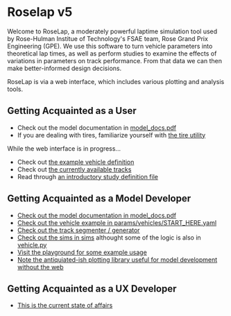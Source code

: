 # Roselap v5
Welcome to RoseLap, a moderately powerful laptime simulation tool used by Rose-Hulman Institue of Technology's FSAE team, Rose Grand Prix Engineering (GPE). We use this software to turn vehicle parameters into theoretical lap times, as well as perform studies to examine the effects of variations in parameters on track performance. From that data we can then make better-informed design decisions.

RoseLap is via a web interface, which includes various plotting and analysis tools.

## Getting Acquainted as a User

- Check out the model documentation in [model_docs.pdf](./py/RoseLapCore/model_docs.pdf)
- If you are dealing with tires, familiarize yourself with [the tire utility](./py/RoseLapCore/tire_utility)

While the web interface is in progress...

- Check out [the example vehicle definition](./py/RoseLapCore/params/vehicles/VEHICLE_START_HERE.yaml)
- Check out [the currently available tracks](./py/RoseLapCore/params/tracks)
- Read through [an introductory study definition file](./py/RoseLapCore/params/STUDY_START_HERE.yaml)


## Getting Acquainted as a Model Developer

- [Check out the model documentation in model_docs.pdf](./py/RoseLapCore/model_docs.pdf)
- [Check out the vehicle example in params/vehicles/START_HERE.yaml](./py/RoseLapCore/params/vehicles/START_HERE.yaml)
- [Check out the track segmenter / generator](./py/RoseLapCore/input_processing/track_segementation.py)
- [Check out the sims in sims](./sims) althought some of the logic is also in [vehicle.py](./py/RoseLapCore/input_processing/vehicle.py)
- [Visit the playground for some example usage](./py/RoseLapCore/playground.py)
- [Note the antiquiated-ish plotting library useful for model development without the web](./py/RoseLapCore/plottools.py)

## Getting Acquainted as a UX Developer
- [This is the current state of affairs](http://rosegpe.ddns.net/RoseLap/)
